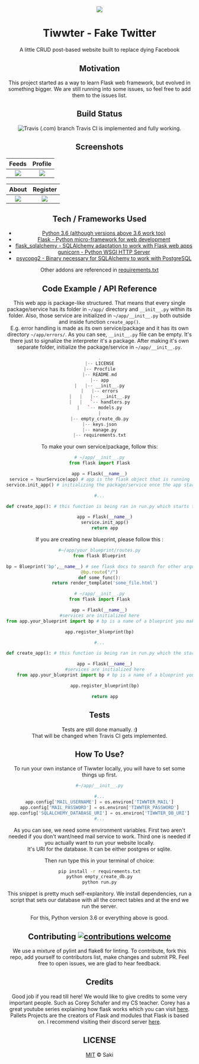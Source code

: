 # <center> ![](github/main.png "") <center>
# <center> Tiwwter - Fake Twitter <center>
<center> A little CRUD post-based website built to replace dying Facebook <center>

## Motivation
 This project started as a way to learn Flask web framework, but evolved in something bigger. We are still running into some issues, so feel free to add them to the issues list.

## Build Status
![Travis (.com) branch](https://img.shields.io/travis/com/isakal/Tiwwter/master.svg)
Travis CI is implemented and fully working.


## Screenshots
| Feeds | Profile |
|:-:|:-:|
| ![](github/main_page.png "") | ![](github/account_page.png "") |

| About | Register |
|:-:|:-:|
| ![](github/about.png "") | ![](github/register.png) |

## Tech / Frameworks Used
* [Python 3.6 (although versions above 3.6 work too)](https://www.python.org)
* [Flask - Python micro-framework for web development](http://flask.pocoo.org/)
* [flask_sqlalchemy - SQLAlchemy adaptation to work with Flask web apps](http://flask.pocoo.org/docs/1.0/patterns/sqlalchemy/)
* [gunicorn - Python WSGI HTTP Server ](https://gunicorn.org/)
* [psycopg2 - Binary necessary for SQLAlchemy to work with PostgreSQL](https://pypi.org/project/psycopg2/)

Other addons are referenced in [requirements.txt](https://github.com/isakal/Tiwwter/blob/master/requirements.txt)

## Code Example / API Reference
This web app is package-like structured. That means that every single package/service has its folder in `~/app/` directory and `__init__.py` within its folder. Also, those service are initialized in `~/app/__init__.py` both outside and inside function `create_app()`.<br>
 E.g. error handling is made as its own service/package and it has its own directory `~/app/errors/`. As you can see, `__init__.py` file can be empty. It's there just to signalize the interpreter it's a package. After making it's own separate folder, initialize the package/service in `~/app/__init__.py`.
```cpp
.
|-- LICENSE
|-- Procfile
|-- README.md
|-- app
|   |-- __init__.py
|   |-- errors
|   |   |-- __init__.py
|   |   `-- handlers.py
|   `-- models.py
|
|-- empty_create_db.py
|-- keys.json
|-- manage.py
|-- requirements.txt

```


To make your own service/package, follow this:


```python
# ~/app/__init__.py
from flask import Flask

app = Flask(__name__)
service = YourService(app) # app is the flask object that is running
service.init_app() # initializing the package/service once the app starts

#...

def create_app(): # this function is being ran in run.py which starts the server

    app = Flask(__name__)
    service.init_app()
    return app
```


If you are creating new blueprint, please follow this :


```python
#~/app/your_blueprint/routes.py
from flask Blueprint

bp = Blueprint('bp',__name__) # see flask docs to search for other arguments of the Blueprint object
@bp.route("/")
def some_func():
    return render_template('some_file.html')


```


```python
# ~/app/__init__.py
from flask import Flask

app = Flask(__name__)
#services are initialized here
from app.your_blueprint import bp # bp is a name of a blueprint you make

app.register_blueprint(bp)

#...

def create_app(): # this function is being ran in run.py which the starts the server

    app = Flask(__name__)
    #services are initialized here
    from app.your_blueprint import bp # bp is a name of a blueprint you make

    app.register_blueprint(bp)

    return app
```
## Tests
Tests are still done manually. **:)**<br>
That will be changed when Travis CI gets implemented.

## How To Use?
To run your own instance of Tiwwter locally, you will have to set some things up first.<br>
```python
#~/app/__init__.py

#...
app.config['MAIL_USERNAME'] = os.environ['TIWWTER_MAIL']
app.config['MAIL_PASSWORD'] = os.environ['TIWWTER_PASSWORD']
app.config['SQLALCHEMY_DATABASE_URI'] = os.environ['TIWWTER_DB_URI']
#...
```
As you can see, we need some environment variables. First two aren't needed if you don't want/need mail service to work. Third one is needed if you actually want to run your website locally.<br>
It's URI for the database. It can be either postgres or sqlite. <br>

Then run type this in your terminal of choice:
```bash
pip install -r requirements.txt
python empty_create_db.py
python run.py
```
This snippet is pretty much self-explanitory. We install dependencies, run a script that sets our database with all the correct tables and at the end we run the server.

For this, Python version 3.6 or everything above is good.

##  Contributing [![contributions welcome](https://img.shields.io/badge/contributions-welcome-brightgreen.svg?style=flat)](https://github.com/isakal/Tiwwter/issues)

We use a mixture of pylint and flake8 for linting. To contribute, fork this repo, add yourself to contributors list, make changes and submit PR.
Feel free to open issues, we are glad to hear feedback.

## Credits
Good job if you read till here! We would like to give credits to some very important people. Such as Corey Schafer and my CS teacher. Corey has a great youtube series explaining how flask works which you can visit [here](https://www.youtube.com/playlist?list=PL-osiE80TeTs4UjLw5MM6OjgkjFeUxCYH).<br>
Pallets Projects are the creators of Flask and modules that Flask is based on. I recommend visiting their discord server [here](https://discord.gg/7g9bd9g).

## LICENSE
[MIT](https://choosealicense.com/licenses/mit/) © Saki
